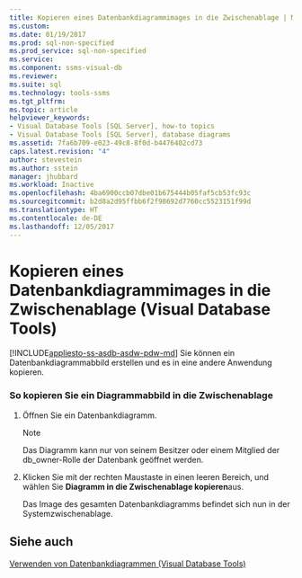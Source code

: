 ```yaml
---
title: Kopieren eines Datenbankdiagrammimages in die Zwischenablage | Microsoft-Dokumentation
ms.custom: 
ms.date: 01/19/2017
ms.prod: sql-non-specified
ms.prod_service: sql-non-specified
ms.service: 
ms.component: ssms-visual-db
ms.reviewer: 
ms.suite: sql
ms.technology: tools-ssms
ms.tgt_pltfrm: 
ms.topic: article
helpviewer_keywords:
- Visual Database Tools [SQL Server], how-to topics
- Visual Database Tools [SQL Server], database diagrams
ms.assetid: 7fa6b709-e023-49c8-8f0d-b4476402cd73
caps.latest.revision: "4"
author: stevestein
ms.author: sstein
manager: jhubbard
ms.workload: Inactive
ms.openlocfilehash: 4ba6900ccb07dbe01b675444b05faf5cb53fc93c
ms.sourcegitcommit: b2d8a2d95ffbb6f2f98692d7760cc5523151f99d
ms.translationtype: HT
ms.contentlocale: de-DE
ms.lasthandoff: 12/05/2017
---
```

# <a name="copy-an-image-of-a-database-diagram-to-the-clipboard-visual-database-tools"></a>Kopieren eines Datenbankdiagrammimages in die Zwischenablage (Visual Database Tools)
[!INCLUDE[appliesto-ss-asdb-asdw-pdw-md](../../includes/appliesto-ss-asdb-asdw-pdw-md.md)] Sie können ein Datenbankdiagrammabbild erstellen und es in eine andere Anwendung kopieren.  
  
### <a name="to-copy-a-diagram-image-to-the-clipboard"></a>So kopieren Sie ein Diagrammabbild in die Zwischenablage  
  
1.  Öffnen Sie ein Datenbankdiagramm.  
  
    > [!NOTE]  
    > Das Diagramm kann nur von seinem Besitzer oder einem Mitglied der db_owner-Rolle der Datenbank geöffnet werden.  
  
2.  Klicken Sie mit der rechten Maustaste in einen leeren Bereich, und wählen Sie **Diagramm in die Zwischenablage kopieren**aus.  
  
    Das Image des gesamten Datenbankdiagramms befindet sich nun in der Systemzwischenablage.  
  
## <a name="see-also"></a>Siehe auch  
[Verwenden von Datenbankdiagrammen &#40;Visual Database Tools&#41;](../../ssms/visual-db-tools/work-with-database-diagrams-visual-database-tools.md)  
  
